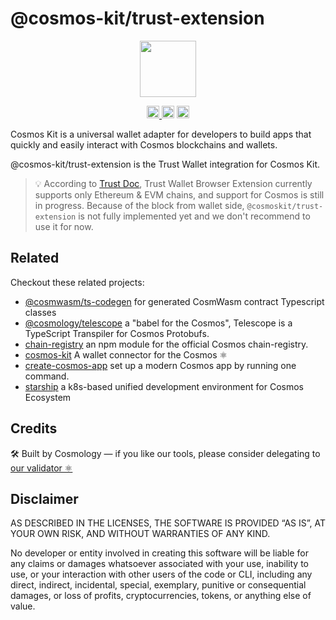 # @cosmos-kit/trust-extension

<p align="center" width="100%">
    <img height="90" src="https://user-images.githubusercontent.com/545047/190171432-5526db8f-9952-45ce-a745-bea4302f912b.svg" />
</p>

<p align="center" width="100%">
  <a href="https://github.com/hyperweb-io/cosmos-kit/actions/workflows/run-tests.yml">
    <img height="20" src="https://github.com/hyperweb-io/cosmos-kit/actions/workflows/run-tests.yml/badge.svg" />
  </a>
   <a href="https://github.com/hyperweb-io/cosmos-kit/blob/main/wallets/trust-extension/LICENSE"><img height="20" src="https://img.shields.io/badge/license-BSD%203--Clause%20Clear-blue.svg"></a>
   <a href="https://www.npmjs.com/package/@cosmos-kit/trust-extension"><img height="20" src="https://img.shields.io/github/package-json/v/hyperweb-io/cosmos-kit?filename=wallets%2Ftrust-extension%2Fpackage.json"></a>
</p>

Cosmos Kit is a universal wallet adapter for developers to build apps that quickly and easily interact with Cosmos blockchains and wallets.

@cosmos-kit/trust-extension is the Trust Wallet integration for Cosmos Kit.

> 💡 According to [Trust Doc](https://developer.trustwallet.com/developer/develop-for-trust/browser-extension), Trust Wallet Browser Extension currently supports only Ethereum & EVM chains, and support for Cosmos is still in progress. Because of the block from wallet side, `@cosmoskit/trust-extension` is not fully implemented yet and we don't recommend to use it for now.

## Related

Checkout these related projects:

- [@cosmwasm/ts-codegen](https://github.com/CosmWasm/ts-codegen) for generated CosmWasm contract Typescript classes
- [@cosmology/telescope](https://github.com/hyperweb-io/telescope) a "babel for the Cosmos", Telescope is a TypeScript Transpiler for Cosmos Protobufs.
- [chain-registry](https://github.com/hyperweb-io/chain-registry) an npm module for the official Cosmos chain-registry.
- [cosmos-kit](https://github.com/hyperweb-io/cosmos-kit) A wallet connector for the Cosmos ⚛️
- [create-cosmos-app](https://github.com/hyperweb-io/create-cosmos-app) set up a modern Cosmos app by running one command.
- [starship](https://github.com/hyperweb-io/starship) a k8s-based unified development environment for Cosmos Ecosystem

## Credits

🛠 Built by Cosmology — if you like our tools, please consider delegating to [our validator ⚛️](https://cosmology.zone/validator)

## Disclaimer

AS DESCRIBED IN THE LICENSES, THE SOFTWARE IS PROVIDED “AS IS”, AT YOUR OWN RISK, AND WITHOUT WARRANTIES OF ANY KIND.

No developer or entity involved in creating this software will be liable for any claims or damages whatsoever associated with your use, inability to use, or your interaction with other users of the code or CLI, including any direct, indirect, incidental, special, exemplary, punitive or consequential damages, or loss of profits, cryptocurrencies, tokens, or anything else of value.
